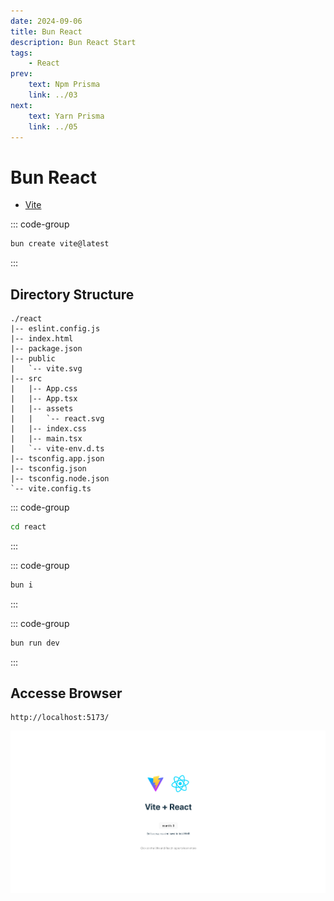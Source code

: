 ```yaml
---
date: 2024-09-06
title: Bun React
description: Bun React Start
tags: 
    - React
prev:
    text: Npm Prisma
    link: ../03
next:
    text: Yarn Prisma
    link: ../05
---
```


# Bun React

* [Vite](https://ja.vitejs.dev/)

::: code-group
```sh [bun]
bun create vite@latest
```
:::

## Directory Structure
```
./react
|-- eslint.config.js
|-- index.html
|-- package.json
|-- public
|   `-- vite.svg
|-- src
|   |-- App.css
|   |-- App.tsx
|   |-- assets
|   |   `-- react.svg
|   |-- index.css
|   |-- main.tsx
|   `-- vite-env.d.ts
|-- tsconfig.app.json
|-- tsconfig.json
|-- tsconfig.node.json
`-- vite.config.ts
```

::: code-group
```sh
cd react
```
:::

::: code-group
```sh [bun]
bun i
```
:::

::: code-group
```sh [bun]
bun run dev
```
:::

## Accesse Browser
```
http://localhost:5173/
```

![img](img/21/01.png)